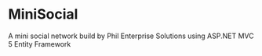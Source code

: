 # MiniSocial
A mini social network build by Phil Enterprise Solutions using ASP.NET MVC 5 Entity Framework
